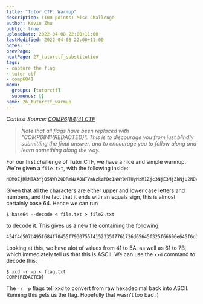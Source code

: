 ```yaml
---
title: "Tutor CTF: Warmup"
description: (100 points) Misc Challenge
author: Kevin Zhu
public: true
uploadDate: 2022-04-08 22:00+11:00
lastModified: 2022-04-08 22:00+11:00
notes: ''
prevPage:
nextPage: 27_tutorctf_substitution
tags:
- capture the flag
- tutor ctf
- comp6841
menu:
  groups: [tutorctf]
  submenus: []
name: 26_tutorctf_warmup
---
```


_Contest Source: [COMP6[84]41 CTF](https://www.comp6841.com/challenges)_

> _Note that all flags have been replaced with "COMP6841{REDACTED}". This is to discourage you from just blindly submitting the final answer, and to encourage you to follow along and learn something along the way._

For our first challenge of Tutor CTF, we have a nice and simple warmup. We're given a `file.txt`, with the following inside:

```
NDM0ZjRkNTA3YjQ5NWY2ODRmNzA0NTVmNzkzMDc1NWY0MTUyMzM1Zjc3NjE3MjZkNjU2NDVmMzI1ZjY2Njk2ZTY0NWY2ZDMwNzI0NTVmNDYzMTYxNjc3MzIxN2Q=
```

Given that all the characters are either upper and lower case letters and numbers, and the fact that it ends with an equals sign, this is almost certainly base 64. Hence we can run

```term
$ base64 --decode < file.txt > file2.txt
```

to decode it. This gives us a new file containing the following:

```
434f4d507b495f684f70455f7930755f4152335f7761726d65645f325f66696e645f6d3072455f4631616773217d
```

Looking at this, we have alot of values from 41 to 5A, as well as 61 to 7B, which immediately tell us that this is ASCII. We can use the `xxd` command to decode this:

```term
$ xxd -r -p < flag.txt
COMP{REDACTED}
```

The `-r -p` flags tell xxd to convert from raw hexadecimal back into ASCII. Running this gets us the flag. Hopefully that wasn't too bad :)
